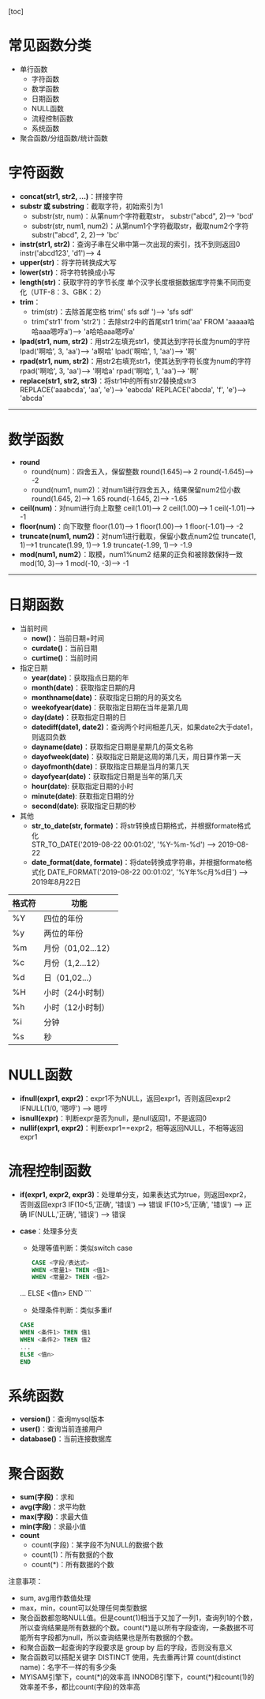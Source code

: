  [toc]
# 常见函数分类
* 单行函数
    * 字符函数
    * 数学函数
    * 日期函数
    * NULL函数
    * 流程控制函数
    * 系统函数
* 聚合函数/分组函数/统计函数
# 字符函数
* **concat(str1, str2, ...)**：拼接字符
* **substr 或 substring**：截取字符，初始索引为1
    * substr(str, num)：从第num个字符截取str，
    substr("abcd", 2)--> 'bcd' 
    * substr(str, num1, num2)：从第num1个字符截取str，截取num2个字符
    substr("abcd", 2, 2)--> 'bc'
* **instr(str1, str2)**：查询子串在父串中第一次出现的索引，找不到则返回0
instr('abcd123', 'd1')--> 4
* **upper(str)**：将字符转换成大写
* **lower(str)**：将字符转换成小写
* **length(str)**：获取字符的字节长度
单个汉字长度根据数据库字符集不同而变化（UTF-8：3、GBK：2）
* **trim**：
    * trim(str)：去除首尾空格
    trim(' sfs  sdf ')--> 'sfs sdf'
    * trim('str1' from 'str2')：去除str2中的首尾str1
    trim('aa' FROM 'aaaaa哈哈aaa嗯哼a')--> 'a哈哈aaa嗯哼a'
* **lpad(str1, num, str2)**：用str2左填充str1，使其达到字符长度为num的字符
lpad('啊哈', 3, 'aa')--> 'a啊哈'
lpad('啊哈', 1, 'aa')--> '啊'
* **rpad(str1, num, str2)**：用str2右填充str1，使其达到字符长度为num的字符
rpad('啊哈', 3, 'aa')--> '啊哈a'
rpad('啊哈', 1, 'aa')--> '啊'
* **replace(str1, str2, str3)**：将str1中的所有str2替换成str3
 REPLACE('aaabcda', 'aa', 'e')--> 'eabcda'
REPLACE('abcda', 'f', 'e')--> 'abcda'
***
# 数学函数
* **round**
     * round(num)：四舍五入，保留整数
            round(1.645)--> 2
            round(-1.645)--> -2
    * round(num1, num2)：对num1进行四舍五入，结果保留num2位小数
             round(1.645, 2)--> 1.65
             round(-1.645, 2)--> -1.65
* **ceil(num)**：对num进行向上取整
ceil(1.01)--> 2
ceil(1.00)--> 1
ceil(-1.01)--> -1
* **floor(num)**：向下取整
floor(1.01)--> 1
floor(1.00)--> 1
floor(-1.01)--> -2
* **truncate(num1, num2)**：对num1进行截取，保留小数点num2位
truncate(1, 1)-->1
truncate(1.99, 1)--> 1.9
truncate(-1.99, 1)--> -1.9
* **mod(num1, num2）**：取模，num1%num2
 结果的正负和被除数保持一致
mod(10, 3)--> 1
mod(-10, -3)--> -1
***
# 日期函数
* 当前时间 
    * **now()**：当前日期+时间
    * **curdate()**：当前日期
    * **curtime()**：当前时间
* 指定日期
    * **year(date)**：获取指点日期的年
    * **month(date)**：获取指定日期的月
    * **monthname(date)**：获取指定日期的月的英文名
    * **weekofyear(date)**：获取指定日期在当年是第几周
    * **day(date)**：获取指定日期的日
    * **datediff(date1, date2)**：查询两个时间相差几天，如果date2大于date1，则返回负数
    * **dayname(date)**：获取指定日期是星期几的英文名称
    * **dayofweek(date)**：获取指定日期是这周的第几天，周日算作第一天
    * **dayofmonth(date)**：获取指定日期是当月的第几天
    * **dayofyear(date)**：获取指定日期是当年的第几天
    * **hour(date)**: 获取指定日期的小时
    * **minute(date)**: 获取指定日期的分
    * **second(date)**: 获取指定日期的秒
*  其他
    * **str_to_date(str, formate)**：将str转换成日期格式，并根据formate格式化  
    STR_TO_DATE('2019-08-22 00:01:02', '%Y-%m-%d') --> 2019-08-22
    * **date_format(date, formate)**：将date转换成字符串，并根据formate格式化
     DATE_FORMAT('2019-08-22 00:01:02', '%Y年%c月%d日') --> 2019年8月22日
            
| 格式符 | 功能               |
| ------ | ------------------ |
| %Y     | 四位的年份         |
| %y     | 两位的年份         |
| %m     | 月份（01,02...12） |
| %c     | 月份（1,2...12）   |
| %d     | 日（01,02...）     |
| %H     | 小时（24小时制）   |
| %h     | 小时（12小时制）   |
| %i     | 分钟               |
| %s     | 秒                 |
# NULL函数
* **ifnull(expr1, expr2)**：expr1不为NULL，返回expr1，否则返回expr2
IFNULL(1/0, '嗯哼') --> 嗯哼
* **isnull(expr)**：判断expr是否为null，是null返回1，不是返回0
* **nullif(expr1, expr2)**：判断expr1==expr2，相等返回NULL，不相等返回expr1
# 流程控制函数
* **if(expr1, expr2, expr3)**：处理单分支，如果表达式为true，则返回expr2，否则返回expr3
IF(10<5,'正确', '错误') --> 错误
IF(10>5,'正确', '错误') --> 正确
IF(NULL,'正确', '错误') --> 错误
* **case**：处理多分支
    * 处理等值判断：类似switch case
    
	  ```sql
	  CASE <字段/表达式>
	  WHEN <常量1> THEN <值1>
	  WHEN <常量2> THEN <值2>
     ...
     ELSE <值n>
     END
	  ```
	
	* 处理条件判断：类似多重if
	
     ```sql
     CASE
     WHEN <条件1> THEN 值1
     WHEN <条件2> THEN 值2
     ...
     ELSE <值n>
     END
     ```
# 系统函数
   * **version()**：查询mysql版本
   * **user()**：查询当前连接用户
   * **database()**：当前连接数据库
# 聚合函数
* **sum(字段)**：求和
* **avg(字段)**：求平均数
* **max(字段)**：求最大值
* **min(字段)**：求最小值
* **count**
    * count(字段)：某字段不为NULL的数据个数
    * count(1)：所有数据的个数
    * count(*)：所有数据的个数

注意事项：
* sum, avg用作数值处理
* max，min，count可以处理任何类型数据
* 聚合函数都忽略NULL值。但是count(1)相当于又加了一列1，查询列1的个数，所以查询结果是所有数据的个数。count(*)是以所有字段查询，一条数据不可能所有字段都为null，所以查询结果也是所有数据的个数。
* 和聚合函数一起查询的字段要求是 group by 后的字段，否则没有意义
* 聚合函数可以搭配关键字 DISTINCT 使用，先去重再计算
count(distinct name)：名字不一样的有多少条
* MYISAM引擎下，count(\*)的效率高
INNODB引擎下，count(\*)和count(1)的效率差不多，都比count(字段)的效率高 